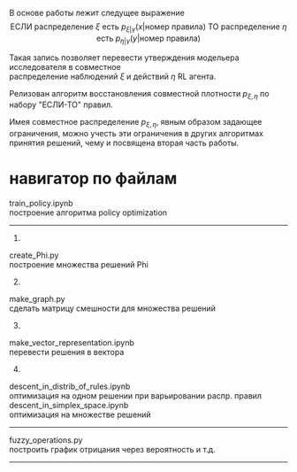 
В основе работы лежит следущее выражение  
$$\text{ЕСЛИ распределение } \xi \text{ есть } p_{\xi | \gamma}(x|\text{номер правила})
\text{ ТО распределение } \eta \text{ есть } p_{\eta| \gamma}(y|\text{номер правила}) 
$$

Такая запись позволяет перевести утверждения модельера исследователя в совместное  
распределение наблюдений $\xi$ и действий $\eta$ RL агента.  

Релизован алгоритм восстановления совместной плотности $p_{\xi,\eta}$ по
набору "ЕСЛИ-ТО" правил.

Имея совместное распределение $p_{\xi,\eta}$, явным образом задающее ограничения, 
можно учесть эти ограничения в других алгоритмах принятия решений, чему и посвящена 
вторая часть работы.



# навигатор по файлам  

train_policy.ipynb  
построение алгоритма policy optimization    
___

1.  
create_Phi.py  
построение множества решений Phi

2.  
make_graph.py  
сделать матрицу смешности для множества решений  

3.  
make_vector_representation.ipynb  
перевести решения в вектора  

4.  
descent_in_distrib_of_rules.ipynb  
оптимизация на одном решении при варьировании распр. правил    
descent_in_simplex_space.ipynb  
оптимизация на множестве решений  



___

fuzzy_operations.py  
построить график отрицания через вероятность и т.д.  
___


